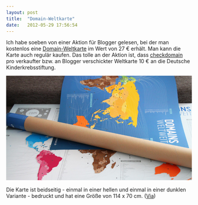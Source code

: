 ```yaml
---
layout: post
title:  "Domain-Weltkarte"
date:   2012-05-29 17:56:54
---
```


Ich habe soeben von einer Aktion für Blogger gelesen, bei der man kostenlos eine [Domain-Weltkarte] im Wert von 27 € erhält. Man kann die Karte auch regulär kaufen. Das tolle an der Aktion ist, dass [checkdomain] pro verkaufter bzw. an Blogger verschickter Weltkarte 10 € an die Deutsche Kinderkrebsstiftung.

![Domain-Weltkarte][Bild-Domain-Weltkarte]

Die Karte ist beidseitig - einmal in einer hellen und einmal in einer dunklen Variante - bedruckt und hat eine Größe von 114 x 70 cm. ([Via])



[Domain-Weltkarte]: https://www.checkdomain.de/domain-weltkarte/
[checkdomain]: https://www.checkdomain.de
[Via]: http://blogeum.de/2013/04/kostenlose-domain-weltkarte-fuer-blogger-inkl-spende-fuer-den-guten-zweck
[Bild-Domain-Weltkarte]: /images/2013-05-29-Domain-Weltkarte.jpg

